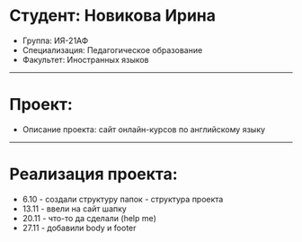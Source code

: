 # Студент: Новикова Ирина
- Группа: ИЯ-21АФ
- Специализация: Педагогическое образование
- Факультет: Иностранных языков
---
# Проект:
- Описание проекта: сайт онлайн-курсов по английскому языку
---
# Реализация проекта:
- 6.10 - создали структуру папок - структура проекта
- 13.11 - ввели на сайт шапку
- 20.11 - что-то да сделали (help me)
- 27.11 - добавили body и footer
